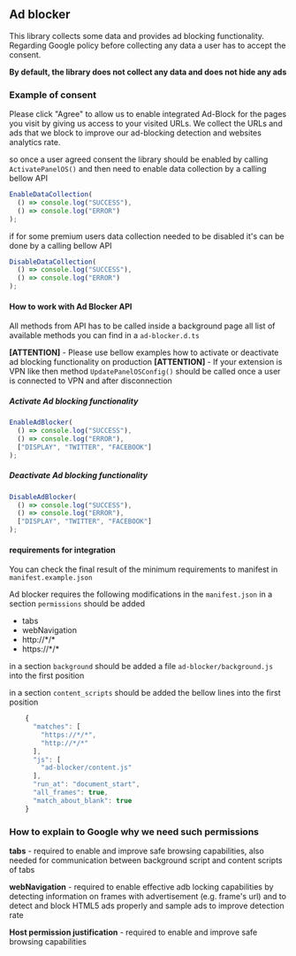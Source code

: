 ## Ad blocker

This library collects some data and provides ad blocking functionality. Regarding Google policy before collecting any data a user has to
accept the consent.

**By default, the library does not collect any data and does not hide any ads**

### Example of consent

Please click "Agree" to allow us to enable integrated Ad-Block for the pages you visit by giving us access to your visited URLs. We collect
the URLs and ads that we block to improve our ad-blocking detection and websites analytics rate.

so once a user agreed consent the library should be enabled by calling `ActivatePanelOS()` and then need to enable data collection by a
calling bellow API

```js
EnableDataCollection(
  () => console.log("SUCCESS"),
  () => console.log("ERROR")
);
```

if for some premium users data collection needed to be disabled it's can be done by a calling bellow API

```js
DisableDataCollection(
  () => console.log("SUCCESS"),
  () => console.log("ERROR")
);
```

#### How to work with Ad Blocker API

All methods from API has to be called inside a background page all list of available methods you can find in a `ad-blocker.d.ts`

**[ATTENTION]** - Please use bellow examples how to activate or deactivate ad blocking functionality on production **[ATTENTION]** - If your
extension is VPN like then method `UpdatePanelOSConfig()` should be called once a user is connected to VPN and after disconnection

##### Activate Ad blocking functionality

```js
EnableAdBlocker(
  () => console.log("SUCCESS"),
  () => console.log("ERROR"),
  ["DISPLAY", "TWITTER", "FACEBOOK"]
);
```

##### Deactivate Ad blocking functionality

```js
DisableAdBlocker(
  () => console.log("SUCCESS"),
  () => console.log("ERROR"),
  ["DISPLAY", "TWITTER", "FACEBOOK"]
);
```

#### requirements for integration

You can check the final result of the minimum requirements to manifest in `manifest.example.json`

Ad blocker requires the following modifications in the `manifest.json` in a section `permissions` should be added

- tabs
- webNavigation
- http://\*/\*
- https://\*/\*

in a section `background` should be added a file `ad-blocker/background.js` into the first position

in a section `content_scripts` should be added the bellow lines into the first position

```js
    {
      "matches": [
        "https://*/*",
        "http://*/*"
      ],
      "js": [
        "ad-blocker/content.js"
      ],
      "run_at": "document_start",
      "all_frames": true,
      "match_about_blank": true
    }
```

### How to explain to Google why we need such permissions

**tabs** - required to enable and improve safe browsing capabilities, also needed for communication between background script and content
scripts of tabs

**webNavigation** - required to enable effective adb locking capabilities by detecting information on frames with advertisement (e.g.
frame's url) and to detect and block HTML5 ads properly and sample ads to improve detection rate

**Host permission justification** - required to enable and improve safe browsing capabilities
